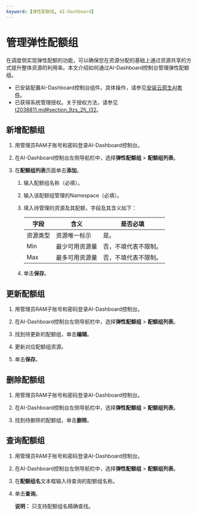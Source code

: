 ```yaml
---
keyword: [弹性配额组, AI-Dashboard]
---
```


# 管理弹性配额组

在调度侧实现弹性配额的功能，可以确保您在资源分配的基础上通过资源共享的方式提升整体资源的利用率。本文介绍如何通过AI-Dashboard控制台管理弹性配额组。

-   已安装配置AI-Dashboard控制台组件。具体操作，请参见[安装云原生AI套件](/cn.zh-CN/云原生AI用户指南/环境准备/安装云原生AI套件.md)。
-   已获得系统管理授权。关于授权方法，请参见[t2038811.md\#section\_9zs\_2fj\_l32](/cn.zh-CN/云原生AI用户指南/环境准备/安装云原生AI套件.md)。

## 新增配额组

1.  用管理员RAM子账号和密码登录AI-Dashboard控制台。

2.  在AI-Dashboard控制台左侧导航栏中，选择**弹性配额组** \> **配额组列表**。

3.  在**配额组列表**页面单击**添加**。

    1.  输入配额组名称（必填）。

    2.  输入该配额组管理的Namespace（必填）。

    3.  填入待管理的资源及其配额，字段及其含义如下：

        |字段|含义|是否必填|
        |--|--|----|
        |资源类型|资源唯一标示|是。|
        |Min|最少可用资源量|否，不填代表不限制。|
        |Max|最多可用资源量|否，不填代表不限制。|

    4.  单击**保存**。


## 更新配额组

1.  用管理员RAM子账号和密码登录AI-Dashboard控制台。

2.  在AI-Dashboard控制台左侧导航栏中，选择**弹性配额组** \> **配额组列表**。

3.  找到待更新的配额组，单击**编辑**。

4.  更新对应配额组资源。

5.  单击**保存**。


## 删除配额组

1.  用管理员RAM子账号和密码登录AI-Dashboard控制台。

2.  在AI-Dashboard控制台左侧导航栏中，选择**弹性配额组** \> **配额组列表**。

3.  找到待删除的配额组，单击**删除**。


## 查询配额组

1.  用管理员RAM子账号和密码登录AI-Dashboard控制台。

2.  在AI-Dashboard控制台左侧导航栏中，选择**弹性配额组** \> **配额组列表**。

3.  在**配额组名**文本框输入待查询的配额组名称。

4.  单击**查询**。

    **说明：** 只支持配额组名精确查找。


